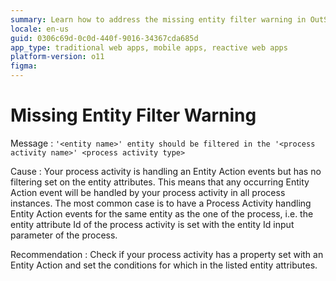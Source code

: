 ```yaml
---
summary: Learn how to address the missing entity filter warning in OutSystems 11 (O11) by setting conditions on entity attributes in process activities.
locale: en-us
guid: 0306c69d-0c0d-440f-9016-34367cda685d
app_type: traditional web apps, mobile apps, reactive web apps
platform-version: o11
figma:
---
```


# Missing Entity Filter Warning

Message
:   `'<entity name>' entity should be filtered in the '<process activity name>' <process activity type>`

Cause
:   Your process activity is handling an Entity Action events but has no filtering set on the entity attributes. This means that any occurring Entity Action event will be handled by your process activity in all process instances. The most common case is to have a Process Activity handling Entity Action events for the same entity as the one of the process, i.e. the entity attribute Id of the process activity is set with the entity Id input parameter of the process.

Recommendation
:   Check if your process activity has a property set with an Entity Action and set the conditions for which in the listed entity attributes.
